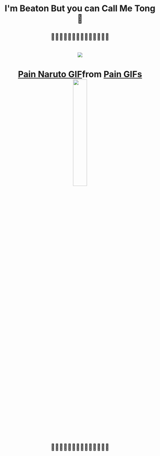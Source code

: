 <p align="center">
  <h1 align="center"> I'm Beaton But you can Call Me Tong 👻 </h1>


  <h2 align="center"> 🎇🎇🎇🎇🎇🎇🎇🎇🎇🎇🎇🎇🎇🎇 </h2>

  <div style="align:center"> 
   <h1 align="center"> 
     <img src= https://github-readme-stats.vercel.app/api?username=Paramee0598&theme=radical&show_icons=true > </h1>
  </div>

  <div style="align:center"> 
   <h1 align="center"> 
     <div class="tenor-gif-embed" data-postid="14692168" data-share-method="host" data-aspect-ratio="1.77778" data-width="100%"><a href="https://tenor.com/view/pain-naruto-serious-stare-gif-14692168">Pain Naruto GIF</a>from <a href="https://tenor.com/search/pain-gifs">Pain GIFs</a></div> <script type="text/javascript" async src="https://tenor.com/embed.js"></script>
      <img src=https://i.gifer.com/F9f.gif width=30%> 
    </h1>
  </div>

  <h2 align="center"> 🎇🎇🎇🎇🎇🎇🎇🎇🎇🎇🎇🎇🎇🎇 </h2>
</p>
